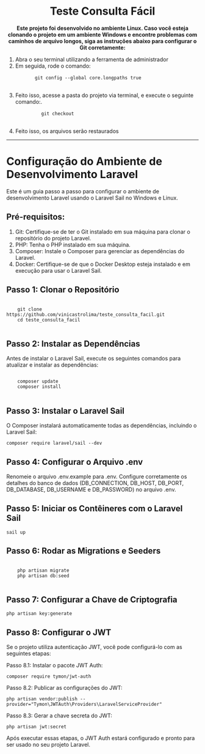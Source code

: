 <!DOCTYPE html>
<html>
<head>
  <meta charset="UTF-8">
</head>
<body>
  <div align="center">
    <h1>Teste Consulta Fácil</h1>
  </div>

  <p align="center">
    <strong>Este projeto foi desenvolvido no ambiente Linux. Caso você esteja clonando o projeto em um ambiente Windows e encontre problemas com caminhos de arquivo longos, siga as instruções abaixo para configurar o Git corretamente:</strong>
  </p>
  <ol>
    <li>Abra o seu terminal utilizando a ferramenta de administrador</li>
    <li>Em seguida, rode o comando:</li>
    <pre>
      <code>git config --global core.longpaths true</code>
    </pre>
    <li>Feito isso, acesse a pasta do projeto via terminal, e execute o seguinte comando:.</li>
      <pre>
        <code>git checkout</code>
      </pre>
    <li>Feito isso, os arquivos serão restaurados</li>
  </ol>

  <hr>

  <h1>Configuração do Ambiente de Desenvolvimento Laravel</h1>

  <p>Este é um guia passo a passo para configurar o ambiente de desenvolvimento Laravel usando o Laravel Sail no Windows e Linux.</p>

  <h2>Pré-requisitos:</h2>
  <ol>
    <li>Git: Certifique-se de ter o Git instalado em sua máquina para clonar o repositório do projeto Laravel.</li>
    <li>PHP: Tenha o PHP instalado em sua máquina.</li>
    <li>Composer: Instale o Composer para gerenciar as dependências do Laravel.</li>
    <li>Docker: Certifique-se de que o Docker Desktop esteja instalado e em execução para usar o Laravel Sail.</li>
  </ol>

  <h2>Passo 1: Clonar o Repositório</h2>
  <pre><code>
    git clone https://github.com/vinicastrolima/teste_consulta_facil.git
    cd teste_consulta_facil
  </code></pre>

  <h2>Passo 2: Instalar as Dependências</h2>
  <p>Antes de instalar o Laravel Sail, execute os seguintes comandos para atualizar e instalar as dependências:</p>
  <pre><code>
    composer update
    composer install
  </code></pre>

  <h2>Passo 3: Instalar o Laravel Sail</h2>
  <p>O Composer instalará automaticamente todas as dependências, incluindo o Laravel Sail:</p>
  <pre><code>composer require laravel/sail --dev</code></pre>

  <h2>Passo 4: Configurar o Arquivo .env</h2>
  <p>Renomeie o arquivo .env.example para .env. Configure corretamente os detalhes do banco de dados (DB_CONNECTION, DB_HOST, DB_PORT, DB_DATABASE, DB_USERNAME e DB_PASSWORD) no arquivo .env.</p>

  <h2>Passo 5: Iniciar os Contêineres com o Laravel Sail</h2>
  <pre><code>sail up</code></pre>

  <h2>Passo 6: Rodar as Migrations e Seeders</h2>
  <pre><code>
    php artisan migrate
    php artisan db:seed
  </code></pre>

  <h2>Passo 7: Configurar a Chave de Criptografia</h2>
  <pre><code>php artisan key:generate</code></pre>

  <h2>Passo 8: Configurar o JWT</h2>
  <p>Se o projeto utiliza autenticação JWT, você pode configurá-lo com as seguintes etapas:</p>
  
  <p>Passo 8.1: Instalar o pacote JWT Auth:</p>
  <pre><code>composer require tymon/jwt-auth</code></pre>

  <p>Passo 8.2: Publicar as configurações do JWT:</p>
  <pre><code>php artisan vendor:publish --provider="Tymon\JWTAuth\Providers\LaravelServiceProvider"</code></pre>

  <p>Passo 8.3: Gerar a chave secreta do JWT:</p>
  <pre><code>php artisan jwt:secret</code></pre>

  <p>Após executar essas etapas, o JWT Auth estará configurado e pronto para ser usado no seu projeto Laravel.</p>
</body>
</html>
